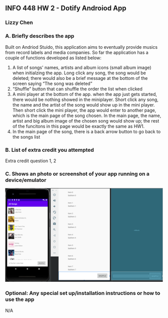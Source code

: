 ## INFO 448 HW 2 - Dotify Androiod App
### Lizzy Chen

### A. Briefly describes the app

Built on Andriod Stuido, this application aims to eventually provide musics from record labels and media companies. So far the application has a couple of functions developed as listed below:
1. A list of songs' names, artists and album icons (small album image) when initialzing the app. Long click any song, the song would be deleted; there would also be a brief message at the bottom of the screen saying “The song was deleted”
2. “Shuffle” button that can shuffle the order the list when clicked
3. A mini player at the bottom of the app. when the app just gets started, there would be nothing showed in the miniplayer. Short click any song, the name and the artist of the song would show up in the mini player. Then short click the mini player, the app would enter to another page, which is the main page of the song chosen. In the main page, the name, artist and big album image of the chosen song would show up; the rest of the funcitons in this page would be exactly the same as HW1.
4. In the main page of the song, there is a back arrow button to go back to the songs list


### B. List of extra credit you attempted

Extra credit question 1, 2


### C. Shows an photo or screenshot of your app running on a device/emulator

<img src="HW2.png" alt="hw2_diagram" style="zoom:75%;" />


### Optional: Any special set up/installation instructions or how to use the app

N/A
